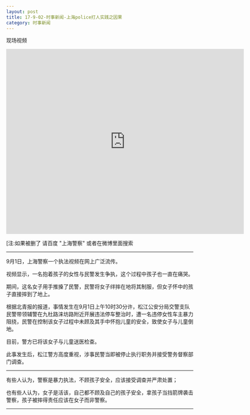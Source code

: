 ```yaml
---
layout: post
title: 17-9-02-时事新闻-上海police打人实践之因果
category: 时事新闻
---
```


现场视频

<iframe frameborder="0" width="640" height="498" src="https://v.qq.com/iframe/preview.html?vid=f0545bbwt8a&amp" allowfullscreen></iframe>

[注:如果被删了 请百度 "上海警察" 或者在微博里面搜索

---

9月1日，上海警察一个执法视频在网上广泛流传。

视频显示，一名抱着孩子的女性与民警发生争执，这个过程中孩子也一直在痛哭。

期间，这名女子用手推搡了民警，民警将女子绊摔在地将其制服，但女子怀中的孩子直接摔到了地上。

根据北青报的报道，事情发生在9月1日上午10时30分许，松江公安分局交警支队民警带领辅警在九杜路涞坊路附近开展违法停车整治时，遭一名违停女性车主暴力阻挠，民警在控制该女子过程中未顾及其手中怀抱儿童的安全，致使女子与儿童倒地。

目前，警方已将该女子与儿童送医检查。

 此事发生后，松江警方高度重视，涉事民警当即被停止执行职务并接受警务督察部门调查。

---

有些人认为，警察是暴力执法，不顾孩子安全，应该接受调查并严肃处置；

也有些人认为，女子是活该，自己都不顾及自己的孩子安全，拿孩子当挡箭牌袭击警察，孩子被摔得责任应该在女子而非警察。

---